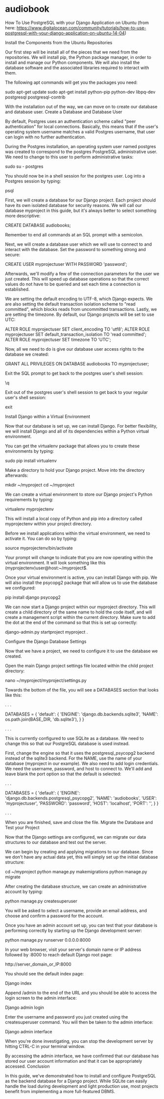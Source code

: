 # audiobook

How To Use PostgreSQL with your Django Application on Ubuntu
(from here: https://www.digitalocean.com/community/tutorials/how-to-use-postgresql-with-your-django-application-on-ubuntu-14-04)

Install the Components from the Ubuntu Repositories

Our first step will be install all of the pieces that we need from the repositories. We will install pip, the Python package manager, in order to install and manage our Python components. We will also install the database software and the associated libraries required to interact with them.

The following apt commands will get you the packages you need:

sudo apt-get update
sudo apt-get install python-pip python-dev libpq-dev postgresql postgresql-contrib

With the installation out of the way, we can move on to create our database and database user.
Create a Database and Database User

By default, Postgres uses an authentication scheme called "peer authentication" for local connections. Basically, this means that if the user's operating system username matches a valid Postgres username, that user can login with no further authentication.

During the Postgres installation, an operating system user named postgres was created to correspond to the postgres PostgreSQL administrative user. We need to change to this user to perform administrative tasks:

sudo su - postgres

You should now be in a shell session for the postgres user. Log into a Postgres session by typing:

psql

First, we will create a database for our Django project. Each project should have its own isolated database for security reasons. We will call our database myproject in this guide, but it's always better to select something more descriptive:

CREATE DATABASE audiobooks;

Remember to end all commands at an SQL prompt with a semicolon.

Next, we will create a database user which we will use to connect to and interact with the database. Set the password to something strong and secure:

CREATE USER myprojectuser WITH PASSWORD 'password';

Afterwards, we'll modify a few of the connection parameters for the user we just created. This will speed up database operations so that the correct values do not have to be queried and set each time a connection is established.

We are setting the default encoding to UTF-8, which Django expects. We are also setting the default transaction isolation scheme to "read committed", which blocks reads from uncommitted transactions. Lastly, we are setting the timezone. By default, our Django projects will be set to use UTC:

ALTER ROLE myprojectuser SET client_encoding TO 'utf8';
ALTER ROLE myprojectuser SET default_transaction_isolation TO 'read committed';
ALTER ROLE myprojectuser SET timezone TO 'UTC';

Now, all we need to do is give our database user access rights to the database we created:

GRANT ALL PRIVILEGES ON DATABASE audiobooks TO myprojectuser;

Exit the SQL prompt to get back to the postgres user's shell session:

\q

Exit out of the postgres user's shell session to get back to your regular user's shell session:

exit

Install Django within a Virtual Environment

Now that our database is set up, we can install Django. For better flexibility, we will install Django and all of its dependencies within a Python virtual environment.

You can get the virtualenv package that allows you to create these environments by typing:

sudo pip install virtualenv

Make a directory to hold your Django project. Move into the directory afterwards:

mkdir ~/myproject
cd ~/myproject

We can create a virtual environment to store our Django project's Python requirements by typing:

virtualenv myprojectenv

This will install a local copy of Python and pip into a directory called myprojectenv within your project directory.

Before we install applications within the virtual environment, we need to activate it. You can do so by typing:

source myprojectenv/bin/activate

Your prompt will change to indicate that you are now operating within the virtual environment. It will look something like this (myprojectenv)user@host:~/myproject$.

Once your virtual environment is active, you can install Django with pip. We will also install the psycopg2 package that will allow us to use the database we configured:

pip install django psycopg2

We can now start a Django project within our myproject directory. This will create a child directory of the same name to hold the code itself, and will create a management script within the current directory. Make sure to add the dot at the end of the command so that this is set up correctly:

django-admin.py startproject myproject .

Configure the Django Database Settings

Now that we have a project, we need to configure it to use the database we created.

Open the main Django project settings file located within the child project directory:

nano ~/myproject/myproject/settings.py

Towards the bottom of the file, you will see a DATABASES section that looks like this:

. . .

DATABASES = {
    'default': {
        'ENGINE': 'django.db.backends.sqlite3',
        'NAME': os.path.join(BASE_DIR, 'db.sqlite3'),
    }
}

. . .

This is currently configured to use SQLite as a database. We need to change this so that our PostgreSQL database is used instead.

First, change the engine so that it uses the postgresql_psycopg2 backend instead of the sqlite3 backend. For the NAME, use the name of your database (myproject in our example). We also need to add login credentials. We need the username, password, and host to connect to. We'll add and leave blank the port option so that the default is selected:

. . .

DATABASES = {
    'default': {
        'ENGINE': 'django.db.backends.postgresql_psycopg2',
        'NAME': 'audiobooks',
        'USER': 'myprojectuser',
        'PASSWORD': 'password',
        'HOST': 'localhost',
        'PORT': '',
    }
}

. . .

When you are finished, save and close the file.
Migrate the Database and Test your Project

Now that the Django settings are configured, we can migrate our data structures to our database and test out the server.

We can begin by creating and applying migrations to our database. Since we don't have any actual data yet, this will simply set up the initial database structure:

cd ~/myproject
python manage.py makemigrations
python manage.py migrate

After creating the database structure, we can create an administrative account by typing:

python manage.py createsuperuser

You will be asked to select a username, provide an email address, and choose and confirm a password for the account.

Once you have an admin account set up, you can test that your database is performing correctly by starting up the Django development server:

python manage.py runserver 0.0.0.0:8000

In your web browser, visit your server's domain name or IP address followed by :8000 to reach default Django root page:

http://server_domain_or_IP:8000

You should see the default index page:

Django index

Append /admin to the end of the URL and you should be able to access the login screen to the admin interface:

Django admin login

Enter the username and password you just created using the createsuperuser command. You will then be taken to the admin interface:

Django admin interface

When you're done investigating, you can stop the development server by hitting CTRL-C in your terminal window.

By accessing the admin interface, we have confirmed that our database has stored our user account information and that it can be appropriately accessed.
Conclusion

In this guide, we've demonstrated how to install and configure PostgreSQL as the backend database for a Django project. While SQLite can easily handle the load during development and light production use, most projects benefit from implementing a more full-featured DBMS.